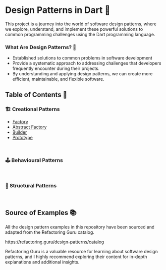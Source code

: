 # Design Patterns in Dart 🚀

 This project is a journey into the world of software design patterns, where we explore, understand, and implement these powerful solutions to common programming challenges using the Dart programming language.

### What Are Design Patterns? 🧩
- Established solutions to common problems in software development
- Provide a systematic approach to addressing challenges that developers frequently encounter during their projects. 
- By understanding and applying design patterns, we can create more efficient, maintainable, and flexible software.


## Table of Contents 📜

### 🏗️ Creational Patterns
- [Factory](/creational/factory)
- [Abstract Factory](/creational/abstract_factory)
- [Builder](/creational/builder)
- [Prototype](/creational/prototype)

<br>

### 🕹️ Behavioural Patterns

<br>

### 🧱 Structural Patterns
<br>


## Source of Examples 📚
All the design pattern examples in this repository have been sourced and adapted from the Refactoring Guru catalog. 

https://refactoring.guru/design-patterns/catalog

Refactoring Guru is a valuable resource for learning about software design patterns, and I highly recommend exploring their content for in-depth explanations and additional insights.
